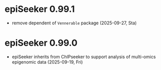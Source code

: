 # epiSeeker 0.99.1

+ remove dependent of `Vennerable` package (2025-09-27, Sta)

# epiSeeker 0.99.0

+ epiSeeker inherits from ChIPseeker to support analysis of multi-omics epigenomic data (2025-09-19, Fri)
